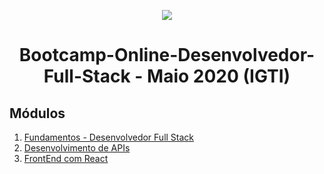 <p align="center">
  <img src="/assets/bootcamp_fullstack.png">
</p>
<h1 align="center">Bootcamp-Online-Desenvolvedor-Full-Stack - Maio 2020 (IGTI)</h1>

## Módulos
1. [Fundamentos - Desenvolvedor Full Stack](Modulo1)
2. [Desenvolvimento de APIs](Modulo2)
3. [FrontEnd com React](Modulo3)